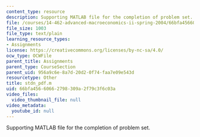 ```yaml
---
content_type: resource
description: Supporting MATLAB file for the completion of problem set.
file: /courses/14-462-advanced-macroeconomics-ii-spring-2004/66bfa45660662798309a2f79c3f6c03a_stdn_pdf.m
file_size: 1003
file_type: text/plain
learning_resource_types:
- Assignments
license: https://creativecommons.org/licenses/by-nc-sa/4.0/
ocw_type: OCWFile
parent_title: Assignments
parent_type: CourseSection
parent_uid: 956a9c6e-8a7d-20d2-0f74-faa7e09e543d
resourcetype: Other
title: stdn_pdf.m
uid: 66bfa456-6066-2798-309a-2f79c3f6c03a
video_files:
  video_thumbnail_file: null
video_metadata:
  youtube_id: null
---
```

Supporting MATLAB file for the completion of problem set.